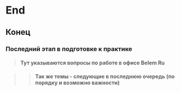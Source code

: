 # End  

## Конец  

### Последний этап в подготовке к практике  


> #### Тут указываются вопросы по работе в офисе Belem Ru  

>> #### Так же темы - следующие в последнюю очередь (по порядку и возможно важности)
